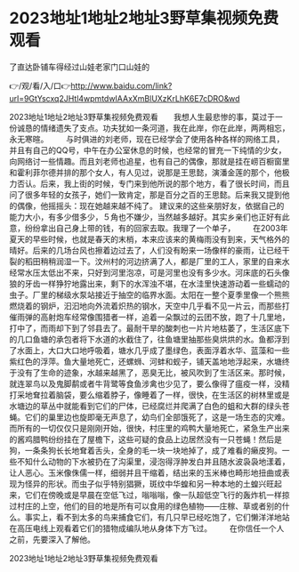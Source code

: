 # 2023地址1地址2地址3野草集视频免费观看
了直达卧铺车得经过山娃老家门口山娃的

👉/观/看/入/口👉http://www.baidu.com/link?url=9GtYscxq2JHtl4wpmtdwIAAxXmBlUXzKrLhK6E7cDRO&wd

2023地址1地址2地址3野草集视频免费观看　　我想人生最悲惨的事，莫过于一份诚恳的情绪遗失了支点。功夫犹如一条河道，我在此岸，你在此岸，两两相忘，永无寒暄。
　　与时俱进的刘老师，现在已经学会了使用各种各样的网络工具，并且有自己的QQ号，中午在办公室休息的时候，也经常的冒充一下纯情的少女，向网络讨一些情趣。而且刘老师也追星，也有自己的偶像，那就是挂在崂百橱窗里和霍利菲尔德并排的那个女人，有人见过，说那是王思懿，演潘金莲的那个，他极力否认。后来，我上街的时候，专门来到他所说的那个地方，看了很长时间，而且问了很多年轻的女孩子，她们一致肯定，那是百分之百的王思懿。后来我又提到他的偶像，他摇摇头：现在她越来越不纯了。
建议来的这些亲朋好友，依据自己的能力大小，有多少借多少，５角也不嫌少，当然越多越好。其实乡亲们也正好有此意，纷纷拿出自己身上带的钱，有的回家去取。我理了一个单子，
　　在2003年夏天的早些时候，也就是春天的末梢，本来应该来的黄梅雨没有到来，天气格外的晴好。后来的几场台风也擦着边过去了，人们没有盼来一场像样的豪雨，让已经干裂的稻田稍稍润湿一下。汶州村的河边挤满了人，都是厂里的工人，家里的自来水经常水压太低出不来，只好到河里泡凉，可是河里也没有多少水。河床底的石头像狼的牙齿一样狰狞地露出来，剩下的水浑浊不堪，在水洼里快速游动着一些蠕动的虫子。厂里的梯级水泵站接近于抽空的临界水面。太阳在一整个夏季里像一个熊熊燃烧着的钢炉，汩汩地向外流着炽热的钢水，天空中几乎看不见一片云，而那些打催雨弹的高射炮车经常像围猎者一样，追着一朵飘过的云团不放，跑了十几里地，打中了，而雨却下到了邻县去了。最耐干旱的酸刺也一片片地枯萎了，生活区底下的几口鱼塘的承包者将下水道的水截住了，往鱼塘里抽那些臭烘烘的水。鱼都浮到了水面上，大口大口地呼吸着，塘水几乎成了墨绿色，表面浮着水华、蓝藻和一些紫红色的浮萍。鱼大量地死亡，还螺蛳、河蚌和蚬子，铺天盖地地浮起来，水塘终于没有了生命的迹象，水越来越黑了，恶臭无比，被风吹到了生活区来。那时候，就连翠鸟以及鬼脚鹬或者牛背鹭等食鱼涉禽也少见了，要么像得了瘟疫一样，没精打采地耷拉着脑袋，要么缩着脖子，像睡着了一样，很快，在生活区的树林里或是水塘边的草丛中就能看到它们的尸体，已经腐烂并爬满了白色的蛆和大群的绿头苍蝇。它们的巢里边也旋即毫无声息了，幼鸟们全部饿死了，这是一场生态的灾难。而所有的一切仅仅只是刚刚开始，很快，村庄里的鸡鸭大量地死亡，紧急生产出来的酱鸡腊鸭纷纷挂在了屋檐下，这些可疑的食品上边居然没有一只苍蝇！然后是狗，一条条狗长长地耷着舌头，全身的毛一块一块地掉了，成了难看的癞皮狗。一些不知什么动物的下水被扔在了沟渠里，浸泡得浮肿发白并且随水波袅袅地漾着，让人恶心。玉米像侏儒一样，细弱并且干缩着，结出来的玉米棒也畸形地扭曲或表现为怪异的形状。而虫子似乎特别猖獗，斑纹中华蝗和另一种本地的土蝗兴旺起来，它们在傍晚或是早晨在空低飞过，嗡嗡嗡，像一队超低空飞行的轰炸机一样掠过村庄的上空，他们的目的地是所有可以食用的绿色植物――庄稼、草或者别的什么。事实上，看不到太多的鸟来捕食它们，有几只早已经吃饱了，它们懒洋洋地站在高压电线上观看着它们的猎物成编队地从身体下方飞过。
	　　在你信任一个人之前，先要深入了解他。

2023地址1地址2地址3野草集视频免费观看
